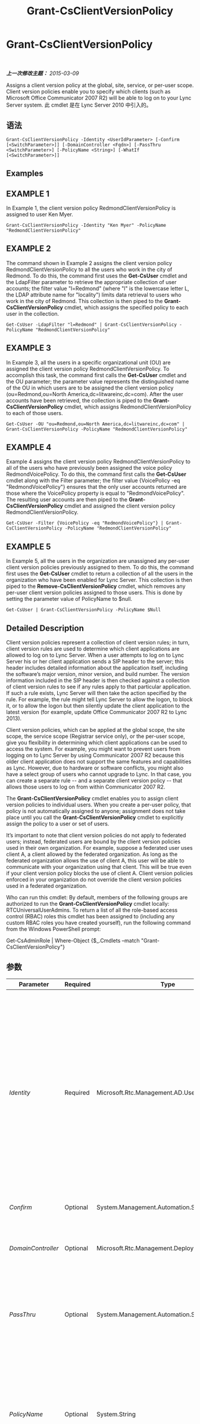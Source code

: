 ﻿---
title: Grant-CsClientVersionPolicy
TOCTitle: Grant-CsClientVersionPolicy
ms:assetid: b94d9473-db5f-4350-a7b4-991d0e26e525
ms:mtpsurl: https://technet.microsoft.com/zh-cn/library/Gg412903(v=OCS.15)
ms:contentKeyID: 49314064
ms.date: 05/19/2016
mtps_version: v=OCS.15
ms.translationtype: HT
---

# Grant-CsClientVersionPolicy

 

_**上一次修改主题：** 2015-03-09_

Assigns a client version policy at the global, site, service, or per-user scope. Client version policies enable you to specify which clients (such as Microsoft Office Communicator 2007 R2) will be able to log on to your Lync Server system. 此 cmdlet 是在 Lync Server 2010 中引入的。

## 语法

    Grant-CsClientVersionPolicy -Identity <UserIdParameter> [-Confirm [<SwitchParameter>]] [-DomainController <Fqdn>] [-PassThru <SwitchParameter>] [-PolicyName <String>] [-WhatIf [<SwitchParameter>]]

## Examples

## EXAMPLE 1

In Example 1, the client version policy RedmondClientVersionPolicy is assigned to user Ken Myer.

    Grant-CsClientVersionPolicy -Identity "Ken Myer" -PolicyName "RedmondClientVersionPolicy"

## EXAMPLE 2

The command shown in Example 2 assigns the client version policy RedmondClientVersionPolicy to all the users who work in the city of Redmond. To do this, the command first uses the **Get-CsUser** cmdlet and the LdapFilter parameter to retrieve the appropriate collection of user accounts; the filter value "l=Redmond" (where "l" is the lowercase letter L, the LDAP attribute name for "locality") limits data retrieval to users who work in the city of Redmond. This collection is then piped to the **Grant-CsClientVersionPolicy** cmdlet, which assigns the specified policy to each user in the collection.

    Get-CsUser -LdapFilter "l=Redmond" | Grant-CsClientVersionPolicy -PolicyName "RedmondClientVersionPolicy"

## EXAMPLE 3

In Example 3, all the users in a specific organizational unit (OU) are assigned the client version policy RedmondClientVersionPolicy. To accomplish this task, the command first calls the **Get-CsUser** cmdlet and the OU parameter; the parameter value represents the distinguished name of the OU in which users are to be assigned the client version policy (ou=Redmond,ou=North America,dc=litwareinc,dc=com). After the user accounts have been retrieved, the collection is piped to the **Grant-CsClientVersionPolicy** cmdlet, which assigns RedmondClientVersionPolicy to each of those users.

    Get-CsUser -OU "ou=Redmond,ou=North America,dc=litwareinc,dc=com" | Grant-CsClientVersionPolicy -PolicyName "RedmondClientVersionPolicy"

## EXAMPLE 4

Example 4 assigns the client version policy RedmondClientVersionPolicy to all of the users who have previously been assigned the voice policy RedmondVoicePolicy. To do this, the command first calls the **Get-CsUser** cmdlet along with the Filter parameter; the filter value {VoicePolicy -eq "RedmondVoicePolicy"} ensures that the only user accounts returned are those where the VoicePolicy property is equal to "RedmondVoicePolicy". The resulting user accounts are then piped to the **Grant-CsClientVersionPolicy** cmdlet and assigned the client version policy RedmondClientVersionPolicy.

    Get-CsUser -Filter {VoicePolicy -eq "RedmondVoicePolicy"} | Grant-CsClientVersionPolicy -PolicyName "RedmondClientVersionPolicy"

## EXAMPLE 5

In Example 5, all the users in the organization are unassigned any per-user client version policies previously assigned to them. To do this, the command first uses the **Get-CsUser** cmdlet to return a collection of all the users in the organization who have been enabled for Lync Server. This collection is then piped to the **Remove-CsClientVersionPolicy** cmdlet, which removes any per-user client version policies assigned to those users. This is done by setting the parameter value of PolicyName to $null.

    Get-CsUser | Grant-CsClientVersionPolicy -PolicyName $Null

## Detailed Description

Client version policies represent a collection of client version rules; in turn, client version rules are used to determine which client applications are allowed to log on to Lync Server. When a user attempts to log on to Lync Server his or her client application sends a SIP header to the server; this header includes detailed information about the application itself, including the software’s major version, minor version, and build number. The version information included in the SIP header is then checked against a collection of client version rules to see if any rules apply to that particular application. If such a rule exists, Lync Server will then take the action specified by the rule. For example, the rule might tell Lync Server to allow the logon, to block it, or to allow the logon but then silently update the client application to the latest version (for example, update Office Communicator 2007 R2 to Lync 2013).

Client version policies, which can be applied at the global scope, the site scope, the service scope (Registrar service only), or the per-user scope, give you flexibility in determining which client applications can be used to access the system. For example, you might want to prevent users from logging on to Lync Server by using Communicator 2007 R2 because this older client application does not support the same features and capabilities as Lync. However, due to hardware or software conflicts, you might also have a select group of users who cannot upgrade to Lync. In that case, you can create a separate rule -- and a separate client version policy -- that allows those users to log on from within Communicator 2007 R2.

The **Grant-CsClientVersionPolicy** cmdlet enables you to assign client version policies to individual users. When you create a per-user policy, that policy is not automatically assigned to anyone; assignment does not take place until you call the **Grant-CsClientVersionPolicy** cmdlet to explicitly assign the policy to a user or set of users.

It’s important to note that client version policies do not apply to federated users; instead, federated users are bound by the client version policies used in their own organization. For example, suppose a federated user uses client A, a client allowed by the federated organization. As long as the federated organization allows the use of client A, this user will be able to communicate with your organization using that client. This will be true even if your client version policy blocks the use of client A. Client version policies enforced in your organization do not override the client version policies used in a federated organization.

Who can run this cmdlet: By default, members of the following groups are authorized to run the **Grant-CsClientVersionPolicy** cmdlet locally: RTCUniversalUserAdmins. To return a list of all the role-based access control (RBAC) roles this cmdlet has been assigned to (including any custom RBAC roles you have created yourself), run the following command from the Windows PowerShell prompt:

Get-CsAdminRole | Where-Object {$\_.Cmdlets –match "Grant-CsClientVersionPolicy"}

## 参数


<table>
<colgroup>
<col style="width: 25%" />
<col style="width: 25%" />
<col style="width: 25%" />
<col style="width: 25%" />
</colgroup>
<thead>
<tr class="header">
<th>Parameter</th>
<th>Required</th>
<th>Type</th>
<th>Description</th>
</tr>
</thead>
<tbody>
<tr class="odd">
<td><p><em>Identity</em></p></td>
<td><p>Required</p></td>
<td><p>Microsoft.Rtc.Management.AD.UserIdParameter</p></td>
<td><p>Indicates the Identity of the user account the policy should be assigned to. User Identities can be specified by using one of four formats: 1) the user's SIP address; 2) the user's user principal name (UPN); 3) the user's domain name and logon name, in the form domain\logon (for example, litwareinc\kenmyer); and, 4) the user's Active Directory display name (for example, Ken Myer). User Identities can also be referenced by using the user’s Active Directory distinguished name.</p>
<p>In addition, you can use the asterisk (*) wildcard character when using the Display Name as the user Identity. For example, the Identity &quot;* Smith&quot; returns all the users who have a display name that ends with the string value &quot; Smith&quot;.</p></td>
</tr>
<tr class="even">
<td><p><em>Confirm</em></p></td>
<td><p>Optional</p></td>
<td><p>System.Management.Automation.SwitchParameter</p></td>
<td><p>在执行命令之前提示您进行确认。</p></td>
</tr>
<tr class="odd">
<td><p><em>DomainController</em></p></td>
<td><p>Optional</p></td>
<td><p>Microsoft.Rtc.Management.Deploy.Fqdn</p></td>
<td><p>Enables you to specify a domain controller to connect to when assigning the policy. If this parameter is not included, then the cmdlet will use the first available domain controller.</p></td>
</tr>
<tr class="even">
<td><p><em>PassThru</em></p></td>
<td><p>Optional</p></td>
<td><p>System.Management.Automation.SwitchParameter</p></td>
<td><p>If present, causes the cmdlet to pass the user object (or objects) through the Windows PowerShell pipeline. By default, the <strong>Grant-CsClientVersionPolicy</strong> cmdlet does not pass objects through the pipeline.</p></td>
</tr>
<tr class="odd">
<td><p><em>PolicyName</em></p></td>
<td><p>Optional</p></td>
<td><p>System.String</p></td>
<td><p>&quot;Name&quot; of the policy to be assigned. The PolicyName is simply the policy Identity minus the policy scope (&quot;tag:&quot;). For example, a policy with the Identity tag:Redmond has a PolicyName equal to Redmond; a policy with the Identity tag:RedmondClientVersionPolicy has a PolicyName equal to RedmondClientVersionPolicy. To unassign a per-user policy previously assigned to a user, set the PolicyName to a null value ($null).</p></td>
</tr>
<tr class="even">
<td><p><em>WhatIf</em></p></td>
<td><p>Optional</p></td>
<td><p>System.Management.Automation.SwitchParameter</p></td>
<td><p>描述在执行了命令操作但实际并未执行命令时会发生什么情况。</p></td>
</tr>
</tbody>
</table>


## Input Types

String value or Microsoft.Rtc.Management.ADConnect.Schema.ADUser object. The **Grant-CsClientVersionPolicy** cmdlet accepts pipelined input of string values representing the Identity of a user account. The cmdlet also accepts pipelined input of user objects.

## Return Types

By default, the **Grant-CsClientVersionPolicy** cmdlet does not return objects or values. However, if you include the PassThru parameter, the cmdlet will return instances of the Microsoft.Rtc.Management.ADConnect.Schema.OCSUserOrAppContact object.

## 另请参阅

#### 其他资源

[Get-CsClientVersionPolicy](get-csclientversionpolicy.md)  
[New-CsClientVersionPolicy](new-csclientversionpolicy.md)  
[Remove-CsClientVersionPolicy](remove-csclientversionpolicy.md)  
[Set-CsClientVersionPolicy](set-csclientversionpolicy.md)

